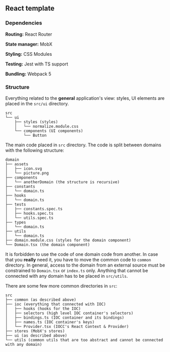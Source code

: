 ## React template

### Dependencies
**Routing:** React Router

**State manager:** MobX

**Styling:** CSS Modules

**Testing:** Jest with TS support

**Bundling:** Webpack 5


### Structure
Everything related to the **general** application's view: styles, UI elements are placed in the `src/ui` directory.
```
src
└── ui
    ├── styles (styles)
    │   └── normalize.module.css
    └── components (UI components)
        └── Button
```

The main code placed in `src` directory. The code is split between domains with the following structure:
```
domain
├── assets
│   ├── icon.svg
│   └── picture.png
├── components
│   └── anotherDomain (the structure is recursive)
├── constants
│   └── domain.ts
├── hooks
│   └── domain.ts
├── tests
│   ├── constants.spec.ts
│   ├── hooks.spec.ts
│   └── utils.spec.ts
├── types
│   └── domain.ts
├── utils
│   └── domain.ts
├── domain.module.css (styles for the domain component)
└── Domain.tsx (the domain component)
```
It is forbidden to use the code of one domain code from another. In case that you **really** need it, you have to move the common code to `common` directory. In general, access to the domain from an external source must be constrained to `Domain.tsx` or `index.ts` only.
Anything that cannot be connected with any domain has to be placed in `src/utils`.

There are some few more common directories in `src`:

```
src
├── common (as described above)
├── ioc (everything that connected with IOC)
│   ├── hooks (hooks for the IOC)
│   ├── selectors (high level IOC container's selectors)
│   ├── bindings.ts (IOC container and its bindings)
│   ├── names.ts (IOC container's keys)
│   └── Provider.tsx (IOCC's React Context & Provider)
├── stores (MobX's stores)
├── ui (as described above)
└── utils (common utils that are too abstract and cannot be connected with any domain)
```
